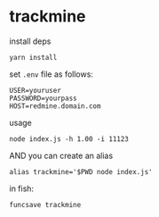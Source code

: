 # trackmine

install deps

`yarn install`

set `.env` file as follows:

```
USER=youruser
PASSWORD=yourpass
HOST=redmine.domain.com
```

usage

`node index.js -h 1.00 -i 11123`

AND you can create an alias 

`alias trackmine='$PWD node index.js'`

in fish:

`funcsave trackmine`
